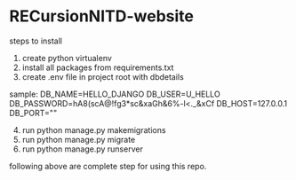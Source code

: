 # RECursionNITD-website

steps to install

1. create python virtualenv
2. install all packages from requirements.txt
3. create .env file in project root with dbdetails

sample:
DB_NAME=HELLO_DJANGO
DB_USER=U_HELLO
DB_PASSWORD=hA8(scA@!fg3*sc&xaGh&6%-l<._&xCf
DB_HOST=127.0.0.1
DB_PORT=""

4. run python manage.py makemigrations
5. run python manage.py migrate
6. run python manage.py runserver

following above are complete step for using this repo.
